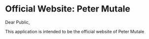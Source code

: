 # Official Website: Peter Mutale

Dear Public,

This application is intended to be the official website of Peter Mutale
